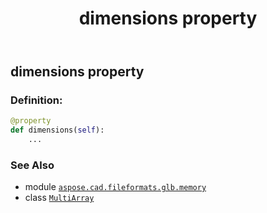 ﻿---
title: dimensions property
second_title: Aspose.CAD for Python via .NET API References
description: 
type: docs
weight: 50
url: /python-net/aspose.cad.fileformats.glb.memory/multiarray/dimensions/
is_root: false
---

## dimensions property

### Definition:
```python
@property
def dimensions(self):
    ...
```

### See Also
* module [`aspose.cad.fileformats.glb.memory`](../../)
* class [`MultiArray`](/cad/python-net/aspose.cad.fileformats.glb.memory/multiarray)
